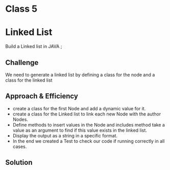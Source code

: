 # Class 5

# Linked List
Build a Linked list in JAVA ;

## Challenge
We need to generate a linked list by defining a class for the node and a class for the linked list

## Approach & Efficiency
- create a class for the first Node and add a dynamic value for it.
- create a class for the Linked list to link each new Node with the author Nodes.
- Define methods to insert values in the Node and includes method take a value as an argument to find if this value exists in the linked list.
- Display the output as a string in a specific format.
- In the end we created a Test to check our code if running correctly in all cases.

## Solution